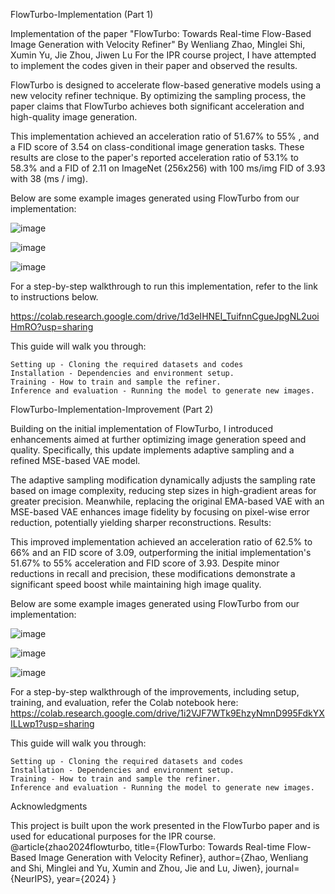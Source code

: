 FlowTurbo-Implementation (Part 1)

Implementation of the paper "FlowTurbo: Towards Real-time Flow-Based Image Generation with Velocity Refiner"
By Wenliang Zhao, Minglei Shi, Xumin Yu, Jie Zhou, Jiwen Lu
For the IPR course project, I have attempted to implement the codes given in their paper and observed the results.

FlowTurbo is designed to accelerate flow-based generative models using a new velocity refiner technique. By optimizing the sampling process, the paper claims that FlowTurbo achieves both significant acceleration and high-quality image generation.

This implementation achieved an acceleration ratio of 51.67% to 55% , and a FID score of 3.54 on class-conditional image generation tasks. These results are close to the paper's reported acceleration ratio of 53.1% to 58.3% and a FID of 2.11 on ImageNet (256x256) with 100 ms/img  FID of 3.93 with 38 (ms / img).

Below are some example images generated using FlowTurbo from our implementation:

![image](https://github.com/user-attachments/assets/c236b4c0-70a2-44fb-aa12-9a591001dc4d)

![image](https://github.com/user-attachments/assets/f9f3f3f3-a4e1-4d4d-bc06-593a7b0dcd94)

![image](https://github.com/user-attachments/assets/a9701128-87cd-4f53-8c4f-e6ce0aa740b3)

For a step-by-step walkthrough to run this implementation, refer to the link to instructions below.

https://colab.research.google.com/drive/1d3eIHNEI_TuifnnCgueJpgNL2uoiHmRO?usp=sharing

This guide will walk you through:

    Setting up - Cloning the required datasets and codes
    Installation - Dependencies and environment setup.
    Training - How to train and sample the refiner.
    Inference and evaluation - Running the model to generate new images.

FlowTurbo-Implementation-Improvement (Part 2)

Building on the initial implementation of FlowTurbo, I introduced enhancements aimed at further optimizing image generation speed and quality. Specifically, this update implements adaptive sampling and a refined MSE-based VAE model.

The adaptive sampling modification dynamically adjusts the sampling rate based on image complexity, reducing step sizes in high-gradient areas for greater precision. Meanwhile, replacing the original EMA-based VAE with an MSE-based VAE enhances image fidelity by focusing on pixel-wise error reduction, potentially yielding sharper reconstructions.
Results:

This improved implementation achieved an acceleration ratio of 62.5% to 66% and an FID score of 3.09, outperforming the initial implementation's 51.67% to 55% acceleration and FID score of 3.93. Despite minor reductions in recall and precision, these modifications demonstrate a significant speed boost while maintaining high image quality.

Below are some example images generated using FlowTurbo from our implementation:

![image](https://github.com/user-attachments/assets/76550e1e-a8f0-4038-beb9-843d0533c9ca)

![image](https://github.com/user-attachments/assets/b6cc6f85-b93e-4c39-8c24-5c970fb3246c)

![image](https://github.com/user-attachments/assets/89e83826-6cca-4e1b-a0e4-416d7f16f51c)

For a step-by-step walkthrough of the improvements, including setup, training, and evaluation, refer the Colab notebook here: https://colab.research.google.com/drive/1i2VJF7WTk9EhzyNmnD995FdkYXILLwp1?usp=sharing

This guide will walk you through:

    Setting up - Cloning the required datasets and codes
    Installation - Dependencies and environment setup.
    Training - How to train and sample the refiner.
    Inference and evaluation - Running the model to generate new images.

Acknowledgments

This project is built upon the work presented in the FlowTurbo paper and is used for educational purposes for the IPR course.
@article{zhao2024flowturbo,
  title={FlowTurbo: Towards Real-time Flow-Based Image Generation with Velocity Refiner},
  author={Zhao, Wenliang and Shi, Minglei and Yu, Xumin and Zhou, Jie and Lu, Jiwen},
  journal={NeurIPS},
  year={2024}
}
